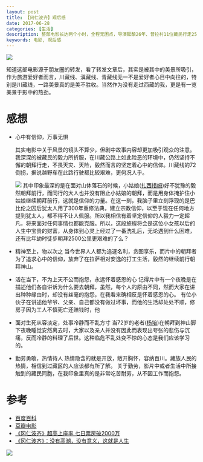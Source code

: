 ```yaml
---
layout: post
title: 【冈仁波齐】观后感
date: 2017-06-28
categories: [生活]
description: 整部电影长达两个小时，全程无困点，导演酝酿26年、普拉村11位藏民行走2500公里，一路经历生死。。。
keywords: 电影, 观后感
---
```


![](http://upload.art.ifeng.com/2015/0923/thumb_1076_500_1443001775643.jpg)

知道这部电影源于朋友圈的转发，看了转发文章后，其实是被其中的美景所吸引，作为旅游爱好者而言，川藏线、滇藏线、青藏线无一不是爱好者心目中向往的，特别是川藏线，一路美景真的是美不胜收。当然作为没有走过西藏的我，更是有一览美景于影中的热劲。

# 感想

* 心中有信仰，万事无惧

    其实电影中关于风景的镜头不算少，但剧中故事内容却更加吸引观众的注意。我深深的被藏民的毅力所折服，在川藏公路上如此险恶的环境中，仍然坚持不懈的朝拜行走，不畏天灾、天险，毅然而言的坚定着心中的信仰。川藏线的72倒拐，据说越野车在此路行驶都比较艰难，更何况人乎。
    
    ![](http://i.gtimg.cn/qqlive/img/jpgcache/files/qqvideo/w/w3ieh3f84a1kjqb.jpg)
    其中印象最深的是在面对山体落石的时候，小姑娘([扎西措姆](http://baike.baidu.com/item/%E6%89%8E%E8%A5%BF%E6%8E%AA%E5%A7%86/21505438))好不犹豫的毅然朝拜前行，而同行的大人也并没有阻止小姑娘的朝拜，而是用身体掩护住小姑娘继续朝拜前行，这就是信仰的力量。在这一刻，我脑子里立刻浮现的是巴比伦之囚后犹太人用了300年重修法典，建立宗教信仰，以至于现在任何地方提到犹太人，都不得不让人佩服。所以我相信有着坚定信仰的人毅力一定超凡，将来面对任何事情也都能克服。所以，这段旅程将会是这位小女孩以后的人生中宝贵的财富，从身体到心灵上经过了一番洗礼后，无论遇到什么困难，还有比年幼时徒步朝拜2500公里更艰难的了么？
* 精神至上，物以次之
    当今世界人人都为追逐名利，贪图享乐，而片中的朝拜者为了追求心中的信仰，放弃了在拉萨相对安逸的打工生活，毅然的继续前行朝拜神山。
* 活在当下，不为上天不公而抱怨，永远怀着感恩的心
    记得片中有一个夜晚是在描述他们各自讲诉为什么要去朝拜，虽然，每个人的原由不同，然而大家在讲出种种缘由时，却没有丝毫的抱怨，在我看来确相反是怀着感恩的心。
    有位小伙子在讲述他爷爷、父亲、自己都没有做过坏事，而他的生活却处处不顺，修房子因为工人不慎死亡还赔钱时，他
* 面对生死从容淡定，处事冷静而不乱方寸
    当72岁的老者([杨培](http://baike.baidu.com/item/%E6%9D%A8%E5%9F%B9/21504965))在朝拜到神山脚下夜晚睡觉安然离去时，大家以及亲人并没有因此而表现出夸张的悲伤与沉痛，反而冷静的料理了后世。这种临危不乱处变不惊的心态是我们应该学习的。
* 勤劳勇敢，热情待人
    热情隐含的就是开放，敞开胸怀，容纳百川。藏族人民的热情，相信到过藏区的人应该都有所了解。
    关于勤劳，影片中或者生活中所接触到的藏民同胞，在我印象里真的是非常吃苦耐劳，从不因工作而抱怨。

# 参考

* [百度百科](http://baike.baidu.com/link?url=VYbSTkw0zxiUScRR8WNdhqIsRHpgEhYrmM1KDJMxoDuvN1D4gbzjlXsr59DX4oRnt-rWYrwkigVx2-PrBPD2FnBzpE-qAmFrzb01EdXiIPRH4p4gc_YZdZiGAk0N6Ria)
* [豆瓣电影](https://movie.douban.com/subject/26606242/)
* [《冈仁波齐》超高上座率 七日票房破2000万](http://ent.qq.com/a/20170627/038435.htm)
* [《冈仁波齐》：没有高潮，没有意义，这就是人生](http://news.ifeng.com/a/20170628/51338479_0.shtml)

![](http://tg.dili360.com/static/data/vaillant/201407/1404556079.jpg)